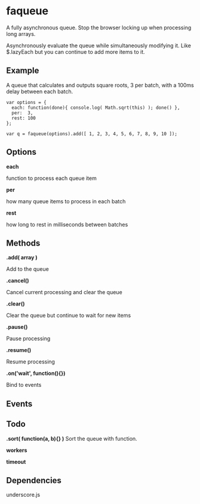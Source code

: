 faqueue
=======

A fully asynchronous queue. Stop the browser locking up when processing long arrays. 

Asynchronously evaluate the queue while simultaneously modifying it. Like $.lazyEach but you can continue to add more items to it. 

Example
-------

A queue that calculates and outputs square roots, 3 per batch, with a 100ms delay between each batch.

    var options = {
      each: function(done){ console.log( Math.sqrt(this) ); done() },
      per:  3,
      rest: 100
    };

    var q = faqueue(options).add([ 1, 2, 3, 4, 5, 6, 7, 8, 9, 10 ]);


Options
-------

__each__

function to process each queue item

__per__

how many queue items to process in each batch

__rest__

how long to rest in milliseconds between batches



Methods
-------

__.add( array )__

Add to the queue

__.cancel()__

Cancel current processing and clear the queue

__.clear()__

Clear the queue but continue to wait for new items

__.pause()__

Pause processing

__.resume()__

Resume processing

__.on('wait', function(){})__

Bind to events

Events
------



Todo
----

__.sort( function(a, b){} )__
Sort the queue with function.

__workers__

__timeout__


Dependencies
------------

underscore.js



